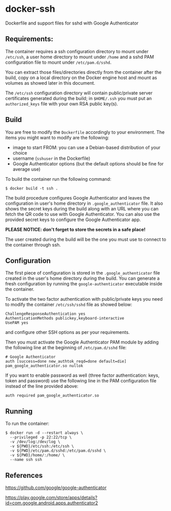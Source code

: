 # docker-ssh
Dockerfile and support files for sshd with Google Authenticator

## Requirements:

The container requires a ssh configuration directory to mount under `/etc/ssh`, a user home directory to mount under `/home` and a sshd PAM configuration file to mount under `/etc/pam.d/sshd`.

You can extract those files/directories directly from the container after the build, copy on a local directory on the Docker engine host and mount as volumes as showed later in this document.

The `/etc/ssh` configuration directory will contain public/private server certificates generated during the build; in `$HOME/.ssh` you must put an `authorized_keys` file with your own RSA public key(s).

## Build

You are free to modify the `Dockerfile` accordingly to your environment. The items you might want to modify are the following:

- image to start FROM: you can use a Debian-based distribution of your choice
- username (`sshuser` in the Dockerfile)
- Google Authenticator options (but the default options should be fine for average use)

To build the container run the following command:

```
$ docker build -t ssh .
```

The build procedure configures Google Authenticator and leaves the configuration in user's home directory in `.google_authenticator` file. It also shows the secret keys during the build along with an URL where you can fetch the QR code to use with Google Authenticator. You can also use the provided secret keys to configure the Google Authenticator app.

**PLEASE NOTICE: don't forget to store the secrets in a safe place!**

The user created during the build will be the one you must use to connect to the container through ssh.

## Configuration

The first piece of configuration is stored in the `.google_authenticator` file created in the user's home directory during the build. You can generate a fresh configuration by running the `google-authenticator` executable inside the container.

To activate the two factor authentication with public/private keys you need to modify the container `/etc/ssh/sshd` file as showed below:

```
ChallengeResponseAuthentication yes
AuthenticationMethods publickey,keyboard-interactive
UsePAM yes
```
and configure other SSH options as per your requirements.

Then you must activate the Google Authenticator PAM module by adding the following line at the beginning of `/etc/pam.d/sshd` file:

```
# Google Authenticator
auth [success=done new_authtok_reqd=done default=die] pam_google_authenticator.so nullok
```

If you want to enable password as well (three factor authentication: keys, token and password) use the following line in the PAM configuration file instead of the line provided above:

```
auth required pam_google_authenticator.so
```

## Running

To run the container:

```
$ docker run -d --restart always \
  --privileged -p 22:22/tcp \
  -v /dev/log:/dev/log \
  -v ${PWD}/etc/ssh:/etc/ssh \
  -v ${PWD}/etc/pam.d/sshd:/etc/pam.d/sshd \
  -v ${PWD}/home/:/home/ \
  --name ssh ssh
```

## References

https://github.com/google/google-authenticator

https://play.google.com/store/apps/details?id=com.google.android.apps.authenticator2